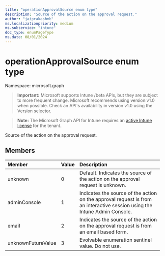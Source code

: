 ```yaml
---
title: "operationApprovalSource enum type"
description: "Source of the action on the approval request."
author: "jaiprakashmb"
ms.localizationpriority: medium
ms.subservice: "intune"
doc_type: enumPageType
ms.date: 08/01/2024
---
```


# operationApprovalSource enum type

Namespace: microsoft.graph

> **Important:** Microsoft supports Intune /beta APIs, but they are subject to more frequent change. Microsoft recommends using version v1.0 when possible. Check an API's availability in version v1.0 using the Version selector.

> **Note:** The Microsoft Graph API for Intune requires an [active Intune license](https://go.microsoft.com/fwlink/?linkid=839381) for the tenant.

Source of the action on the approval request.

## Members
|Member|Value|Description|
|:---|:---|:---|
|unknown|0|Default. Indicates the source of the action on the approval request is unknown.|
|adminConsole|1|Indicates the source of the action on the approval request is from an interactive session using the Intune Admin Console.|
|email|2|Indicates the source of the action on the approval request is from an email based form.|
|unknownFutureValue|3|Evolvable enumeration sentinel value. Do not use.|